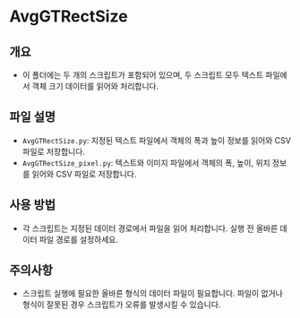 # AvgGTRectSize

## 개요
- 이 폴더에는 두 개의 스크립트가 포함되어 있으며, 두 스크립트 모두 텍스트 파일에서 객체 크기 데이터를 읽어와 처리합니다.

## 파일 설명
- `AvgGTRectSize.py`: 지정된 텍스트 파일에서 객체의 폭과 높이 정보를 읽어와 CSV 파일로 저장합니다.
- `AvgGTRectSize_pixel.py`: 텍스트와 이미지 파일에서 객체의 폭, 높이, 위치 정보를 읽어와 CSV 파일로 저장합니다.

## 사용 방법
- 각 스크립트는 지정된 데이터 경로에서 파일을 읽어 처리합니다. 실행 전 올바른 데이터 파일 경로를 설정하세요.

## 주의사항
- 스크립트 실행에 필요한 올바른 형식의 데이터 파일이 필요합니다. 파일이 없거나 형식이 잘못된 경우 스크립트가 오류를 발생시킬 수 있습니다.
